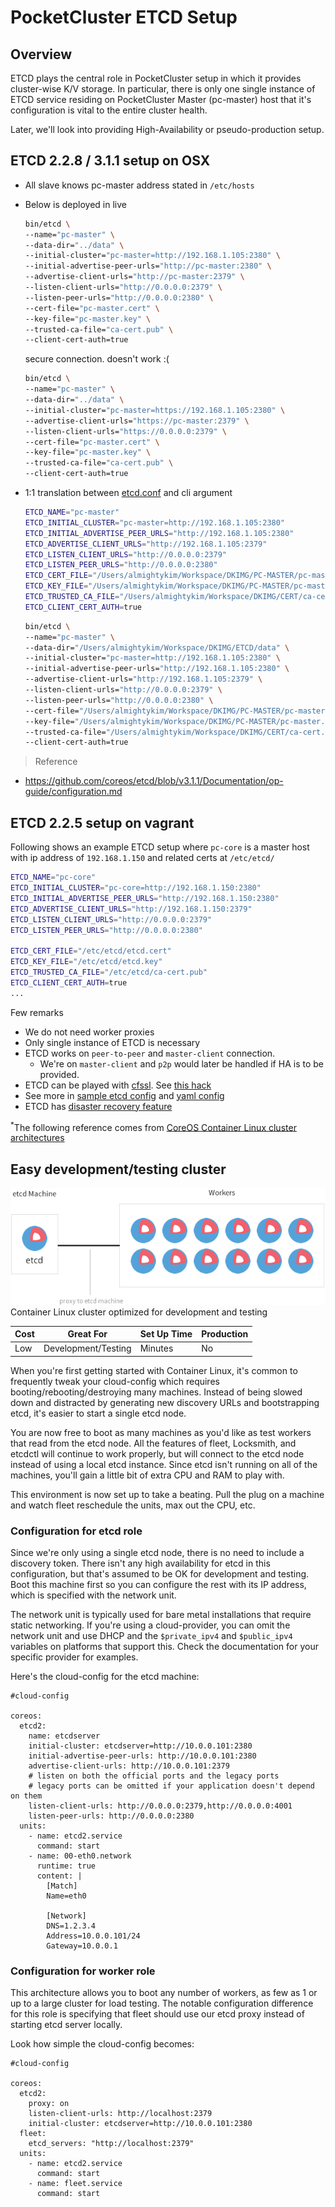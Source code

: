 # PocketCluster ETCD Setup

## Overview

ETCD plays the central role in PocketCluster setup in which it provides cluster-wise K/V storage. In particular, there is only one single instance of ETCD service residing on PocketCluster Master (pc-master) host that it's configuration is vital to the entire cluster health. 

Later, we'll look into providing High-Availability or pseudo-production setup.


## ETCD 2.2.8 / 3.1.1 setup on OSX

- All slave knows pc-master address stated in `/etc/hosts`
- Below is deployed in live


  ```sh
  bin/etcd \
  --name="pc-master" \
  --data-dir="../data" \
  --initial-cluster="pc-master=http://192.168.1.105:2380" \
  --initial-advertise-peer-urls="http://pc-master:2380" \
  --advertise-client-urls="http://pc-master:2379" \
  --listen-client-urls="http://0.0.0.0:2379" \
  --listen-peer-urls="http://0.0.0.0:2380" \
  --cert-file="pc-master.cert" \
  --key-file="pc-master.key" \
  --trusted-ca-file="ca-cert.pub" \
  --client-cert-auth=true
  ```
  
  secure connection. doesn't work :(  

  ```sh
  bin/etcd \
  --name="pc-master" \
  --data-dir="../data" \
  --initial-cluster="pc-master=https://192.168.1.105:2380" \
  --advertise-client-urls="https://pc-master:2379" \
  --listen-client-urls="https://0.0.0.0:2379" \
  --cert-file="pc-master.cert" \
  --key-file="pc-master.key" \
  --trusted-ca-file="ca-cert.pub" \
  --client-cert-auth=true
  ```
- 1:1 translation between [etcd.conf](etcd.conf) and cli argument

  ```sh
  ETCD_NAME="pc-master"
  ETCD_INITIAL_CLUSTER="pc-master=http://192.168.1.105:2380"
  ETCD_INITIAL_ADVERTISE_PEER_URLS="http://192.168.1.105:2380"
  ETCD_ADVERTISE_CLIENT_URLS="http://192.168.1.105:2379"
  ETCD_LISTEN_CLIENT_URLS="http://0.0.0.0:2379"
  ETCD_LISTEN_PEER_URLS="http://0.0.0.0:2380"
  ETCD_CERT_FILE="/Users/almightykim/Workspace/DKIMG/PC-MASTER/pc-master.cert"
  ETCD_KEY_FILE="/Users/almightykim/Workspace/DKIMG/PC-MASTER/pc-master.key"
  ETCD_TRUSTED_CA_FILE="/Users/almightykim/Workspace/DKIMG/CERT/ca-cert.pub"
  ETCD_CLIENT_CERT_AUTH=true
  ```
 
  ```sh
  bin/etcd \
  --name="pc-master" \
  --data-dir="/Users/almightykim/Workspace/DKIMG/ETCD/data" \
  --initial-cluster="pc-master=http://192.168.1.105:2380" \
  --initial-advertise-peer-urls="http://192.168.1.105:2380" \
  --advertise-client-urls="http://192.168.1.105:2379" \
  --listen-client-urls="http://0.0.0.0:2379" \
  --listen-peer-urls="http://0.0.0.0:2380" \
  --cert-file="/Users/almightykim/Workspace/DKIMG/PC-MASTER/pc-master.cert" \
  --key-file="/Users/almightykim/Workspace/DKIMG/PC-MASTER/pc-master.key" \
  --trusted-ca-file="/Users/almightykim/Workspace/DKIMG/CERT/ca-cert.pub" \
  --client-cert-auth=true
  ```

> Reference

- <https://github.com/coreos/etcd/blob/v3.1.1/Documentation/op-guide/configuration.md>

## ETCD 2.2.5 setup on vagrant

Following shows an example ETCD setup where `pc-core` is a master host with ip address of `192.168.1.150` and related certs at `/etc/etcd/`

```sh
ETCD_NAME="pc-core"
ETCD_INITIAL_CLUSTER="pc-core=http://192.168.1.150:2380"
ETCD_INITIAL_ADVERTISE_PEER_URLS="http://192.168.1.150:2380"
ETCD_ADVERTISE_CLIENT_URLS="http://192.168.1.150:2379"
ETCD_LISTEN_CLIENT_URLS="http://0.0.0.0:2379"
ETCD_LISTEN_PEER_URLS="http://0.0.0.0:2380"

ETCD_CERT_FILE="/etc/etcd/etcd.cert"
ETCD_KEY_FILE="/etc/etcd/etcd.key"
ETCD_TRUSTED_CA_FILE="/etc/etcd/ca-cert.pub"
ETCD_CLIENT_CERT_AUTH=true
...
```

Few remarks

- We do not need worker proxies  
- Only single instance of ETCD is necessary  
- ETCD works on `peer-to-peer` and `master-client` connection.  
  * We're on `master-client` and `p2p` would later be handled if HA is to be provided.  
- ETCD can be played with [cfssl](https://github.com/cloudflare/cfssl). See [this hack](hack/tls-setup/README.md)
- See more in [sample etcd config](etcd) and [yaml config](sample.etcd.conf.yml)
- ETCD has [disaster recovery feature](https://coreos.com/etcd/docs/latest/etcd-live-cluster-reconfiguration.html#etcd-disaster-recovery-on-coreos-container-linux) 

<sup>*</sup>The following reference comes from [CoreOS Container Linux cluster architectures](https://coreos.com/os/docs/latest/cluster-architectures.html)

## Easy development/testing cluster

<img class="img-center" src="img/dev.png" alt="Container Linux cluster optimized for development and testing"/>
<div class="caption">Container Linux cluster optimized for development and testing</div>

| Cost | Great For | Set Up Time | Production |
|------|-----------|-------------|------------|
| Low | Development/Testing | Minutes | No |

When you're first getting started with Container Linux, it's common to frequently tweak your cloud-config which requires booting/rebooting/destroying many machines. Instead of being slowed down and distracted by generating new discovery URLs and bootstrapping etcd, it's easier to start a single etcd node.

You are now free to boot as many machines as you'd like as test workers that read from the etcd node. All the features of fleet, Locksmith, and etcdctl will continue to work properly, but will connect to the etcd node instead of using a local etcd instance. Since etcd isn't running on all of the machines, you'll gain a little bit of extra CPU and RAM to play with.

This environment is now set up to take a beating. Pull the plug on a machine and watch fleet reschedule the units, max out the CPU, etc.

### Configuration for etcd role

Since we're only using a single etcd node, there is no need to include a discovery token. There isn't any high availability for etcd in this configuration, but that's assumed to be OK for development and testing. Boot this machine first so you can configure the rest with its IP address, which is specified with the network unit.

The network unit is typically used for bare metal installations that require static networking. If you're using a cloud-provider, you can omit the network unit and use DHCP and the `$private_ipv4` and `$public_ipv4` variables on platforms that support this. Check the documentation for your specific provider for examples.

Here's the cloud-config for the etcd machine:

```cloud-config
#cloud-config

coreos:
  etcd2:
    name: etcdserver
    initial-cluster: etcdserver=http://10.0.0.101:2380
    initial-advertise-peer-urls: http://10.0.0.101:2380
    advertise-client-urls: http://10.0.0.101:2379
    # listen on both the official ports and the legacy ports
    # legacy ports can be omitted if your application doesn't depend on them
    listen-client-urls: http://0.0.0.0:2379,http://0.0.0.0:4001
    listen-peer-urls: http://0.0.0.0:2380
  units:
    - name: etcd2.service
      command: start
    - name: 00-eth0.network
      runtime: true
      content: |
        [Match]
        Name=eth0

        [Network]
        DNS=1.2.3.4
        Address=10.0.0.101/24
        Gateway=10.0.0.1
```

### Configuration for worker role

This architecture allows you to boot any number of workers, as few as 1 or up to a large cluster for load testing. The notable configuration difference for this role is specifying that fleet should use our etcd proxy instead of starting etcd server locally.

Look how simple the cloud-config becomes:

```cloud-config
#cloud-config

coreos:
  etcd2:
    proxy: on
    listen-client-urls: http://localhost:2379
    initial-cluster: etcdserver=http://10.0.0.101:2380
  fleet:
    etcd_servers: "http://localhost:2379"
  units:
    - name: etcd2.service
      command: start
    - name: fleet.service
      command: start
```